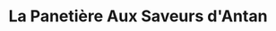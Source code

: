 ---
title: "La Panetière Aux Saveurs d'Antan"
url: /bidart/la-panetiere-aux-saveurs-dantan/
shop: Bäckerei
---